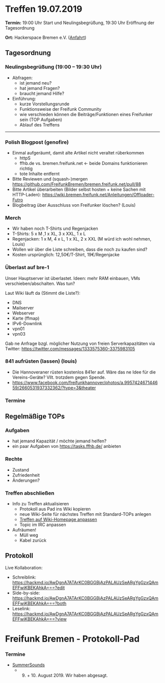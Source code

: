 # Treffen 19.07.2019

**Termin:** 19:00 Uhr Start und Neulingsbegrüßung, 19:30 Uhr Eröffnung der Tagesordnung

**Ort:** Hackerspace Bremen e.V. ([Anfahrt](https://www.hackerspace-bremen.de/anfahrt/))

## Tagesordnung
### Neulingsbegrüßung (19:00 – 19:30 Uhr)

- Abfragen:
    - ist jemand neu?
    - hat jemand Fragen?
    - braucht jemand Hilfe?
- Einführung:
    - kurze Vorstellungsrunde
    - Funktionsweise der Freifunk Community
    - wie verschieden können die Beiträge/Funktionen eines Freifunker sein (TOP Aufgaben)
    - Ablauf des Treffens

---

### Polish Blogpost (genofire)
- Einmal aufgeräumt, damit alte Artikel nicht veraltet rüberkommen
  - httpS
  - ffhb.de vs. bremen.freifunk.net <- beide Domains funktionieren richtig
  - tote Inhalte entfernt
- Bitte Reviewen und (squash-)mergen https://github.com/FreifunkBremen/bremen.freifunk.net/pull/88
- Bitte Artikel überarbeiten (Bilder selbst hosten + keine Sachen mit HTTP-Laden): https://wiki.bremen.freifunk.net/Anleitungen/Offloader-Futro
- Blogbeitrag über Ausschluss von Freifunker löschen? (Louis)

### Merch
- Wir haben noch T-Shirts und Regenjacken
- T-Shirts: 5 x M ,1 x XL, 3 x XXL, 1 x L
- Regenjacken: 1 x M, 4 x L, 1 x XL, 2 x XXL (M würd ich wohl nehmen, Louis)
- Wollen wir über die Liste schreiben, dass die noch zu kaufen sind?
- Kosten ursprünglich: 12,50€/T-Shirt, 19€/Regenjacke

### Überlast auf bre-1
Unser Hauptserver ist überlastet. Ideen: mehr RAM einbauen, VMs verschieben/abschalten. Was tun?

Laut Wiki läuft da (Stimmt die Liste?):
- DNS
- Mailserver
- Webserver
- Karte (ffmap)
- IPv6-Downlink
- vpn01
- vpn03
 
Gab ne Anfrage bzgl. möglicher Nutzung von freien Serverkapazitäten via Twitter:
https://twitter.com/messages/1333575360-3375983105


### 841 aufrüsten (lassen) (louis)
- Die Hannoveraner rüsten kostenlos 841er auf. Wäre das ne Idee für die Vereins-Geräte? Vllt. trotzdem gegen Spende.
- https://www.facebook.com/freifunkhannover/photos/a.995742467144659/2660531937332362/?type=3&theater

### Termine

## Regelmäßige TOPs
### Aufgaben

- hat jemand Kapazität / möchte jemand helfen?
- ein paar Aufgaben von https://tasks.ffhb.de/ anbieten

### Rechte

- Zustand
- Zufriedenheit
- Änderungen?

### Treffen abschließen

- Info zu Treffen aktualisieren
  - Protokoll aus Pad ins Wiki kopieren
  - neue Wiki-Seite für nächstes Treffen mit Standard-TOPs anlegen
  - [Treffen auf Wiki-Homepage anpassen](https://wiki.bremen.freifunk.net/Home)
  - Topic im IRC anpassen
- Aufräumen!
  - Müll weg
  - Kabel zurück

## Protokoll

Live Kollaboration:

* Schreiblink: https://hackmd.io/AwDgnA7ATArKC0BGGBjAzPALAUzSeARgYgGzxQAmEFFwiKBEKAhkA===?edit
* Side-by-side: https://hackmd.io/AwDgnA7ATArKC0BGGBjAzPALAUzSeARgYgGzxQAmEFFwiKBEKAhkA===?both
* Leselink: https://hackmd.io/AwDgnA7ATArKC0BGGBjAzPALAUzSeARgYgGzxQAmEFFwiKBEKAhkA===?view

# Freifunk Bremen - Protokoll-Pad
<!--
## Protokoll-Anleitung
- erst ab "### Anwesende" kopieren und ins Wiki übertragen!
Unten anfügen und bestehendes "### Anwesende" überschreiben  
- Termine bitte nicht ins Protokoll, sondern darüber in der Tagesordnung vermerken, sonst ist es doppelt
-->


### Termine
- [SummerSounds](https://summersounds.de/)
  - 9. \+ 10. August 2019. Wir haben abgesagt.